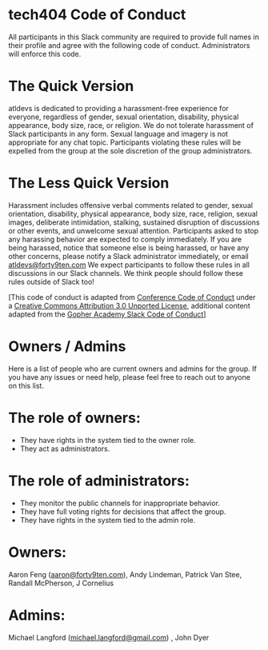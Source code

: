 # tech404 Code of Conduct

All participants in this Slack community are required to provide full names in their profile and agree with the following code of conduct. Administrators will enforce this code.

# The Quick Version

atldevs is dedicated to providing a harassment-free experience for everyone, regardless of gender, sexual orientation, disability, physical appearance, body size, race, or religion. We do not tolerate harassment of Slack participants in any form. Sexual language and imagery is not appropriate for any chat topic. Participants violating these rules will be expelled from the group at the sole discretion of the group administrators.

# The Less Quick Version

Harassment includes offensive verbal comments related to gender, sexual orientation, disability, physical appearance, body size, race, religion, sexual images, deliberate intimidation, stalking, sustained disruption of discussions or other events, and unwelcome sexual attention.
Participants asked to stop any harassing behavior are expected to comply immediately.
If you are being harassed, notice that someone else is being harassed, or have any other concerns, please notify a Slack administrator immediately, or email atldevs@forty9ten.com
We expect participants to follow these rules in all discussions in our Slack channels. We think people should follow these rules outside of Slack too!

[This code of conduct is adapted from [Conference Code of Conduct](http://confcodeofconduct.com) under a [Creative Commons Attribution 3.0 Unported License](http://creativecommons.org/licenses/by/3.0/deed.en_US), additional content adapted from the [Gopher Academy Slack Code of Conduct](https://docs.google.com/document/d/1YO_xIZPhD1OsquKdCuAq-fFECs8b37wfhVRfnx3DjzM/edit)]

# Owners / Admins
Here is a list of people who are current owners and admins for the group. If you have any issues or need help, please feel free to reach out to anyone on this list.

# The role of owners:
* They have rights in the system tied to the owner role.
* They act as administrators.

# The role of administrators:
* They monitor the public channels for inappropriate behavior.
* They have full voting rights for decisions that affect the group.
* They have rights in the system tied to the admin role.

# Owners:
Aaron Feng (<aaron@forty9ten.com>), Andy Lindeman, Patrick Van Stee, Randall McPherson, J Cornelius

# Admins:
Michael Langford (<michael.langford@gmail.com>) , John Dyer



